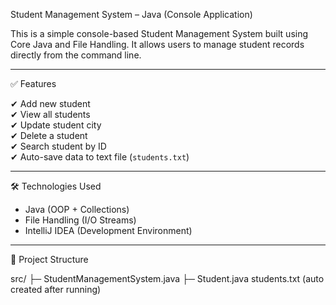  Student Management System – Java (Console Application)

This is a simple console-based Student Management System built using Core Java and File Handling.
It allows users to manage student records directly from the command line.

---
 ✅ Features

✔ Add new student  
✔ View all students  
✔ Update student city  
✔ Delete a student  
✔ Search student by ID  
✔ Auto-save data to text file (`students.txt`)

---

 🛠 Technologies Used

- Java (OOP + Collections)
- File Handling (I/O Streams)
- IntelliJ IDEA (Development Environment)

---

 📂 Project Structure

src/
 ├─ StudentManagementSystem.java
 ├─ Student.java
students.txt   (auto created after running)

